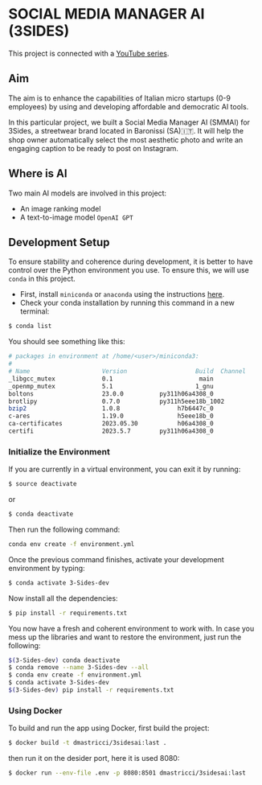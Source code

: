 # SOCIAL MEDIA MANAGER AI (3SIDES)

This project is connected with a [YouTube series](https://www.youtube.com/playlist?list=PLkF5PJHwaQCRcnt8q9nm-pY-TkxAm3eRQ).

## Aim

The aim is to enhance the capabilities of Italian micro startups (0-9 employees) by using and developing affordable and democratic AI tools.

In this particular project, we built a Social Media Manager AI (SMMAI) for 3Sides, a streetwear brand located in Baronissi (SA)🇮🇹. It will help the shop owner automatically select the most aesthetic photo and write an engaging caption to be ready to post on Instagram.

## Where is AI

Two main AI models are involved in this project:

- An image ranking model
- A text-to-image model `OpenAI GPT`

## Development Setup

To ensure stability and coherence during development, it is better to have control over the Python environment you use. To ensure this, we will use `conda` in this project.

- First, install `miniconda` or `anaconda` using the instructions [here](https://docs.anaconda.com/free/miniconda/).
- Check your conda installation by running this command in a new terminal:

```bash
$ conda list
```

You should see something like this:

```bash
# packages in environment at /home/<user>/miniconda3:
#
# Name                    Version                   Build  Channel
_libgcc_mutex             0.1                        main  
_openmp_mutex             5.1                       1_gnu  
boltons                   23.0.0          py311h06a4308_0  
brotlipy                  0.7.0           py311h5eee18b_1002  
bzip2                     1.0.8                h7b6447c_0  
c-ares                    1.19.0               h5eee18b_0  
ca-certificates           2023.05.30           h06a4308_0  
certifi                   2023.5.7        py311h06a4308_0  
```

### Initialize the Environment

If you are currently in a virtual environment, you can exit it by running:

```bash
$ source deactivate
```

or

```bash
$ conda deactivate
```

Then run the following command:

```bash
conda env create -f environment.yml
```

Once the previous command finishes, activate your development environment by typing:

```bash
$ conda activate 3-Sides-dev
```

Now install all the dependencies:

```bash
$ pip install -r requirements.txt
``` 

You now have a fresh and coherent environment to work with. In case you mess up the libraries and want to restore the environment, just run the following:

```bash
$(3-Sides-dev) conda deactivate
$ conda remove --name 3-Sides-dev --all
$ conda env create -f environment.yml
$ conda activate 3-Sides-dev
$(3-Sides-dev) pip install -r requirements.txt
```

### Using Docker

To build and run the app using Docker, first build the project:
```bash
$ docker build -t dmastricci/3sidesai:last .
```

then run it on the desider port, here it is used 8080:
```bash
$ docker run --env-file .env -p 8080:8501 dmastricci/3sidesai:last
```
